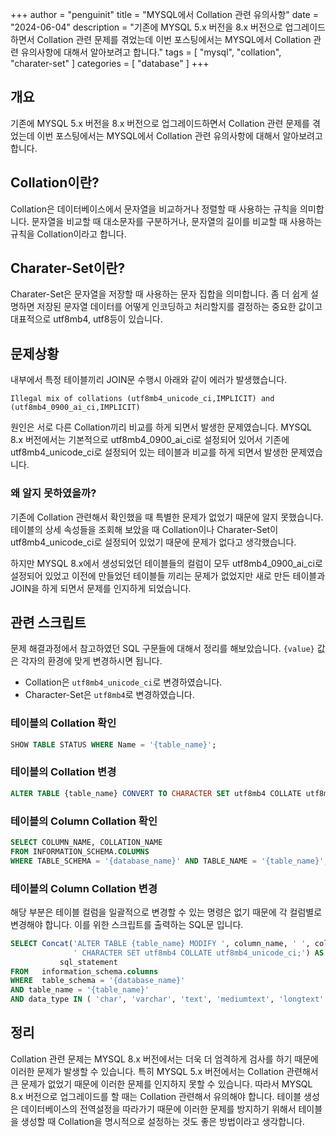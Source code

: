 +++
author = "penguinit"
title = "MYSQL에서 Collation 관련 유의사항"
date = "2024-06-04"
description = "기존에 MYSQL 5.x 버전을 8.x 버전으로 업그레이드하면서 Collation 관련 문제를 겪었는데 이번 포스팅에서는 MYSQL에서 Collation 관련 유의사항에 대해서 알아보려고 합니다."
tags = [
"mysql", "collation", "charater-set"
]
categories = [
"database"
]
+++

## 개요
기존에 MYSQL 5.x 버전을 8.x 버전으로 업그레이드하면서 Collation 관련 문제를 겪었는데 이번 포스팅에서는 MYSQL에서 Collation 관련 유의사항에 대해서 알아보려고 합니다.

## Collation이란?
Collation은 데이터베이스에서 문자열을 비교하거나 정렬할 때 사용하는 규칙을 의미합니다. 문자열을 비교할 때 대소문자를 구분하거나, 문자열의 길이를 비교할 때 사용하는 규칙을 Collation이라고 합니다.

## Charater-Set이란?
Charater-Set은 문자열을 저장할 때 사용하는 문자 집합을 의미합니다. 좀 더 쉽게 설명하면 저장된 문자열 데이터를 어떻게 인코딩하고 처리할지를 결정하는 중요한 값이고 대표적으로 utf8mb4, utf8등이 있습니다.


## 문제상황
내부에서 특정 테이블끼리 JOIN문 수행시 아래와 같이 에러가 발생했습니다.

```
Illegal mix of collations (utf8mb4_unicode_ci,IMPLICIT) and (utf8mb4_0900_ai_ci,IMPLICIT)
```

원인은 서로 다른 Collation끼리 비교를 하게 되면서 발생한 문제였습니다. MYSQL 8.x 버전에서는 기본적으로 utf8mb4_0900_ai_ci로 설정되어 있어서 기존에 utf8mb4_unicode_ci로 설정되어 있는 테이블과 비교를 하게 되면서 발생한 문제였습니다.

### 왜 알지 못하였을까?
기존에 Collation 관련해서 확인했을 때 특별한 문제가 없었기 때문에 알지 못했습니다. 테이블의 상세 속성들을 조회해 보았을 때 Collation이나 Charater-Set이 utf8mb4_unicode_ci로 설정되어 있었기 때문에 문제가 없다고 생각했습니다.

하지만 MYSQL 8.x에서 생성되었던 테이블들의 컬럼이 모두 utf8mb4_0900_ai_ci로 설정되어 있었고 이전에 만들었던 테이블들 끼리는 문제가 없었지만 새로 만든 테이블과 JOIN을 하게 되면서 문제를 인지하게 되었습니다.

## 관련 스크립트
문제 해결과정에서 참고하였던 SQL 구문들에 대해서 정리를 해보았습니다. `{value}` 값은 각자의 환경에 맞게 변경하시면 됩니다. 

- Collation은 `utf8mb4_unicode_ci`로 변경하였습니다.
- Character-Set은 `utf8mb4`로 변경하였습니다.

### 테이블의 Collation 확인

```sql
SHOW TABLE STATUS WHERE Name = '{table_name}';
```

### 테이블의 Collation 변경

```sql
ALTER TABLE {table_name} CONVERT TO CHARACTER SET utf8mb4 COLLATE utf8mb4_unicode_ci;
```

### 테이블의 Column Collation 확인

```sql
SELECT COLUMN_NAME, COLLATION_NAME
FROM INFORMATION_SCHEMA.COLUMNS
WHERE TABLE_SCHEMA = '{database_name}' AND TABLE_NAME = '{table_name}';
```

### 테이블의 Column Collation 변경
해당 부분은 테이블 컬럼을 일괄적으로 변경할 수 있는 명령은 없기 때문에 각 컬럼별로 변경해야 합니다. 이를 위한 스크립트를 출력하는 SQL문 입니다.

```sql
SELECT Concat('ALTER TABLE {table_name} MODIFY ', column_name, ' ', column_type,
              ' CHARACTER SET utf8mb4 COLLATE utf8mb4_unicode_ci;') AS
           sql_statement
FROM   information_schema.columns
WHERE  table_schema = '{database_name}'
AND table_name = '{table_name}'
AND data_type IN ( 'char', 'varchar', 'text', 'mediumtext', 'longtext' ); 
```

## 정리
Collation 관련 문제는 MYSQL 8.x 버전에서는 더욱 더 엄격하게 검사를 하기 때문에 이러한 문제가 발생할 수 있습니다. 특히 MYSQL 5.x 버전에서는 Collation 관련해서 큰 문제가 없었기 때문에 이러한 문제를 인지하지 못할 수 있습니다. 따라서 MYSQL 8.x 버전으로 업그레이드를 할 때는 Collation 관련해서 유의해야 합니다. 테이블 생성은 데이터베이스의 전역설정을 따라가기 때문에 이러한 문제를 방지하기 위해서 테이블을 생성할 때 Collation을 명시적으로 설정하는 것도 좋은 방법이라고 생각합니다.
